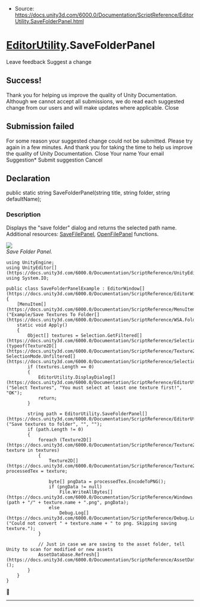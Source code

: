 * Source: https://docs.unity3d.com/6000.0/Documentation/ScriptReference/EditorUtility.SaveFolderPanel.html

#  [EditorUtility](https://docs.unity3d.com/6000.0/Documentation/ScriptReference/EditorUtility.html).SaveFolderPanel
Leave feedback
Suggest a change
## Success!
Thank you for helping us improve the quality of Unity Documentation. Although we cannot accept all submissions, we do read each suggested change from our users and will make updates where applicable.
Close
## Submission failed
For some reason your suggested change could not be submitted. Please <a>try again</a> in a few minutes. And thank you for taking the time to help us improve the quality of Unity Documentation.
Close
Your name Your email Suggestion* Submit suggestion
Cancel
## Declaration
public static string SaveFolderPanel(string title, string folder, string defaultName); 
### Description
Displays the "save folder" dialog and returns the selected path name.
Additional resources: [SaveFilePanel](https://docs.unity3d.com/6000.0/Documentation/ScriptReference/EditorUtility.SaveFilePanel.html), [OpenFilePanel](https://docs.unity3d.com/6000.0/Documentation/ScriptReference/EditorUtility.OpenFilePanel.html) functions.  
  
![](https://docs.unity3d.com/6000.0/Documentation/StaticFiles/ScriptRefImages/EditorUtilitySaveFolderPanel.png)  
_Save Folder Panel._
```
using UnityEngine;
using UnityEditor[](https://docs.unity3d.com/6000.0/Documentation/ScriptReference/UnityEditor.html);
using System.IO;  
  
public class SaveFolderPanelExample : EditorWindow[](https://docs.unity3d.com/6000.0/Documentation/ScriptReference/EditorWindow.html)
{
    [MenuItem[](https://docs.unity3d.com/6000.0/Documentation/ScriptReference/MenuItem.html)("Example/Save Textures To Folder[](https://docs.unity3d.com/6000.0/Documentation/ScriptReference/WSA.Folder.html)")]
    static void Apply()
    {
        Object[] textures = Selection.GetFiltered[](https://docs.unity3d.com/6000.0/Documentation/ScriptReference/Selection.GetFiltered.html)(typeof(Texture2D[](https://docs.unity3d.com/6000.0/Documentation/ScriptReference/Texture2D.html)), SelectionMode.Unfiltered[](https://docs.unity3d.com/6000.0/Documentation/ScriptReference/SelectionMode.Unfiltered.html));
        if (textures.Length == 0)
        {
            EditorUtility.DisplayDialog[](https://docs.unity3d.com/6000.0/Documentation/ScriptReference/EditorUtility.DisplayDialog.html)("Select Textures", "You must select at least one texture first!", "OK");
            return;
        }  
  
        string path = EditorUtility.SaveFolderPanel[](https://docs.unity3d.com/6000.0/Documentation/ScriptReference/EditorUtility.SaveFolderPanel.html)("Save textures to folder", "", "");
        if (path.Length != 0)
        {
            foreach (Texture2D[](https://docs.unity3d.com/6000.0/Documentation/ScriptReference/Texture2D.html) texture in textures)
            {
                Texture2D[](https://docs.unity3d.com/6000.0/Documentation/ScriptReference/Texture2D.html) processedTex = texture;  
  
                byte[] pngData = processedTex.EncodeToPNG();
                if (pngData != null)
                    File.WriteAllBytes[](https://docs.unity3d.com/6000.0/Documentation/ScriptReference/Windows.File.WriteAllBytes.html)(path + "/" + texture.name + ".png", pngData);
                else
                    Debug.Log[](https://docs.unity3d.com/6000.0/Documentation/ScriptReference/Debug.Log.html)("Could not convert " + texture.name + " to png. Skipping saving texture.");
            }  
  
            // Just in case we are saving to the asset folder, tell Unity to scan for modified or new assets
            AssetDatabase.Refresh[](https://docs.unity3d.com/6000.0/Documentation/ScriptReference/AssetDatabase.Refresh.html)();
        }
    }
}

```

* * *
